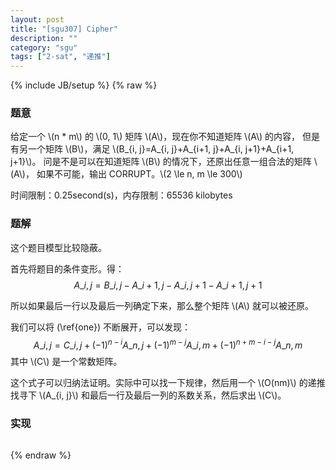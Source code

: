 ```yaml
---
layout: post
title: "[sgu307] Cipher"
description: ""
category: "sgu"
tags: ["2-sat", "递推"]
---
```

{% include JB/setup %}
{% raw %}

### 题意

给定一个 \\(n * m\\) 的 \\(0, 1\\) 矩阵 \\(A\\)，现在你不知道矩阵 \\(A\\) 的内容，
但是有另一个矩阵 \\(B\\)，满足 \\(B\_{i, j}=A\_{i, j}+A\_{i+1, j}+A\_{i, j+1}+A\_{i+1, j+1}\\)。
问是不是可以在知道矩阵 \\(B\\) 的情况下，还原出任意一组合法的矩阵 \\(A\\)，
如果不可能，输出 CORRUPT。\\(2 \le n, m \le 300\\)

时间限制：0.25second(s)，内存限制：65536 kilobytes

### 题解

这个题目模型比较隐蔽。

首先将题目的条件变形。得：
$$ A\_{i, j}=B\_{i, j}-A\_{i+1, j}-A\_{i, j+1}-A\_{i+1, j+1} \label{one} $$

所以如果最后一行以及最后一列确定下来，那么整个矩阵 \\(A\\) 就可以被还原。

我们可以将 (\ref{one}) 不断展开，可以发现：
$$ A\_{i, j}=C\_{i, j}+(-1)^{n-i}A\_{n, j}+(-1)^{m-j}A\_{i, m}+(-1)^{n+m-i-j}A\_{n, m} \label{two} $$
其中 \\(C\\) 是一个常数矩阵。

这个式子可以归纳法证明。实际中可以找一下规律，然后用一个 \\(O(nm)\\) 的递推
找寻下 \\(A\_{i, j}\\) 和最后一行及最后一列的系数关系，然后求出 \\(C\\)。

### 实现

```cpp
```

{% endraw %}

